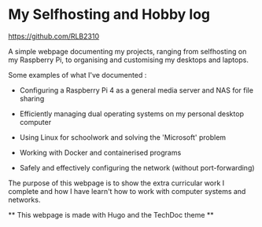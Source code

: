 

# My Selfhosting and Hobby log

https://github.com/RLB2310

A simple webpage documenting my projects, ranging from selfhosting on my Raspberry Pi, to organising and customising my desktops and laptops.

Some examples of what I've documented :

- Configuring a Raspberry Pi 4 as a general media server and NAS for file sharing

- Efficiently managing dual operating systems on my personal desktop computer

- Using Linux for schoolwork and solving the 'Microsoft' problem

- Working with Docker and containerised programs

- Safely and effectively configuring the network (without port-forwarding)


The purpose of this webpage is to show the extra curricular work I complete and how I have learn't how to work with computer systems and networks.












** This webpage is made with Hugo and the TechDoc theme **
